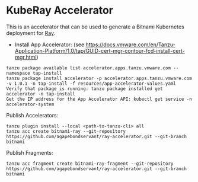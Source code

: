 # KubeRay Accelerator

This is an accelerator that can be used to generate a Bitnami Kubernetes deployment for [Ray](https://www.ray.io/).

* Install App Accelerator: (see https://docs.vmware.com/en/Tanzu-Application-Platform/1.0/tap/GUID-cert-mgr-contour-fcd-install-cert-mgr.html)
```
tanzu package available list accelerator.apps.tanzu.vmware.com --namespace tap-install
tanzu package install accelerator -p accelerator.apps.tanzu.vmware.com -v 1.0.1 -n tap-install -f resources/app-accelerator-values.yaml
Verify that package is running: tanzu package installed get accelerator -n tap-install
Get the IP address for the App Accelerator API: kubectl get service -n accelerator-system
```

Publish Accelerators:
```
tanzu plugin install --local <path-to-tanzu-cli> all
tanzu acc create bitnami-ray --git-repository https://github.com/agapebondservant/ray-accelerator.git --git-branch bitnami
```

Publish Fragments:
```
tanzu acc fragment create bitnami-ray-fragment --git-repository https://github.com/agapebondservant/ray-accelerator.git --git-branch bitnami
```
